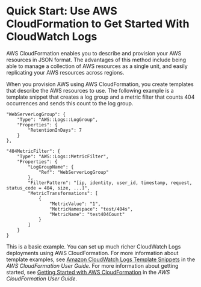 # Quick Start: Use AWS CloudFormation to Get Started With CloudWatch Logs<a name="QuickStartCloudFormation"></a>

AWS CloudFormation enables you to describe and provision your AWS resources in JSON format\. The advantages of this method include being able to manage a collection of AWS resources as a single unit, and easily replicating your AWS resources across regions\.

When you provision AWS using AWS CloudFormation, you create templates that describe the AWS resources to use\. The following example is a template snippet that creates a log group and a metric filter that counts 404 occurrences and sends this count to the log group\. 

```
"WebServerLogGroup": {
    "Type": "AWS::Logs::LogGroup",
    "Properties": {
        "RetentionInDays": 7
    }
},

"404MetricFilter": {
    "Type": "AWS::Logs::MetricFilter",
    "Properties": {
        "LogGroupName": {
            "Ref": "WebServerLogGroup"
        },
        "FilterPattern": "[ip, identity, user_id, timestamp, request, status_code = 404, size, ...]",
        "MetricTransformations": [
            {
                "MetricValue": "1",
                "MetricNamespace": "test/404s",
                "MetricName": "test404Count"
            }
        ]
    }
}
```

This is a basic example\. You can set up much richer CloudWatch Logs deployments using AWS CloudFormation\. For more information about template examples, see [Amazon CloudWatch Logs Template Snippets](http://docs.aws.amazon.com/AWSCloudFormation/latest/UserGuide/quickref-cloudwatchlogs.html) in the *AWS CloudFormation User Guide*\. For more information about getting started, see [Getting Started with AWS CloudFormation](http://docs.aws.amazon.com/AWSCloudFormation/latest/UserGuide/GettingStarted.html) in the *AWS CloudFormation User Guide*\.